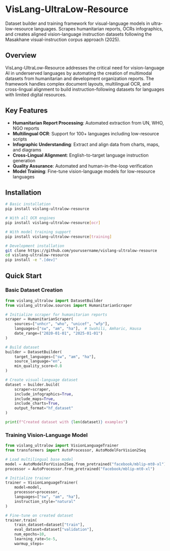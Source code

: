 # VisLang-UltraLow-Resource

Dataset builder and training framework for visual-language models in ultra-low-resource languages. Scrapes humanitarian reports, OCRs infographics, and creates aligned vision-language instruction datasets following the Masakhane visual-instruction corpus approach (2025).

## Overview

VisLang-UltraLow-Resource addresses the critical need for vision-language AI in underserved languages by automating the creation of multimodal datasets from humanitarian and development organization reports. The framework handles complex document layouts, multilingual OCR, and cross-lingual alignment to build instruction-following datasets for languages with limited digital resources.

## Key Features

- **Humanitarian Report Processing**: Automated extraction from UN, WHO, NGO reports
- **Multilingual OCR**: Support for 100+ languages including low-resource scripts
- **Infographic Understanding**: Extract and align data from charts, maps, and diagrams
- **Cross-Lingual Alignment**: English-to-target language instruction generation
- **Quality Assurance**: Automated and human-in-the-loop verification
- **Model Training**: Fine-tune vision-language models for low-resource languages

## Installation

```bash
# Basic installation
pip install vislang-ultralow-resource

# With all OCR engines
pip install vislang-ultralow-resource[ocr]

# With model training support
pip install vislang-ultralow-resource[training]

# Development installation
git clone https://github.com/yourusername/vislang-ultralow-resource
cd vislang-ultralow-resource
pip install -e ".[dev]"
```

## Quick Start

### Basic Dataset Creation

```python
from vislang_ultralow import DatasetBuilder
from vislang_ultralow.sources import HumanitarianScraper

# Initialize scraper for humanitarian reports
scraper = HumanitarianScraper(
    sources=["unhcr", "who", "unicef", "wfp"],
    languages=["sw", "am", "ha"],  # Swahili, Amharic, Hausa
    date_range=("2020-01-01", "2025-01-01")
)

# Build dataset
builder = DatasetBuilder(
    target_languages=["sw", "am", "ha"],
    source_language="en",
    min_quality_score=0.8
)

# Create visual-language dataset
dataset = builder.build(
    scraper=scraper,
    include_infographics=True,
    include_maps=True,
    include_charts=True,
    output_format="hf_dataset"
)

print(f"Created dataset with {len(dataset)} examples")
```

### Training Vision-Language Model

```python
from vislang_ultralow import VisionLanguageTrainer
from transformers import AutoProcessor, AutoModelForVision2Seq

# Load multilingual base model
model = AutoModelForVision2Seq.from_pretrained("facebook/mblip-mt0-xl")
processor = AutoProcessor.from_pretrained("facebook/mblip-mt0-xl")

# Initialize trainer
trainer = VisionLanguageTrainer(
    model=model,
    processor=processor,
    languages=["sw", "am", "ha"],
    instruction_style="natural"
)

# Fine-tune on created dataset
trainer.train(
    train_dataset=dataset["train"],
    eval_dataset=dataset["validation"],
    num_epochs=10,
    learning_rate=5e-5,
    warmup_steps=
